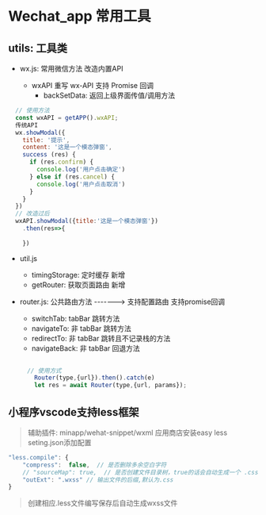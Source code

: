<!--
 * @Descripttion:
 * @version:
 * @Author: Zhonglai Lu
 * @Date: 2020-09-02 16:13:52
 * @LastEditors: Zhonglai Lu
 * @LastEditTime: 2021-09-27 10:20:20
-->

# Wechat_app 常用工具

## utils: 工具类

- wx.js: 常用微信方法 改造内置API

  - wxAPI 重写 wx-API 支持 Promise 回调
    - backSetData: 返回上级界面传值/调用方法


```js
  // 使用方法
  const wxAPI = getAPP().wxAPI;
  传统API
  wx.showModal({
    title: '提示',
    content: '这是一个模态弹窗',
    success (res) {
      if (res.confirm) {
        console.log('用户点击确定')
      } else if (res.cancel) {
        console.log('用户点击取消')
      }
    }
  })
  // 改造过后
  wxAPI.showModal({title:'这是一个模态弹窗'})
    .then(res=>{
    
    })
```

- util.js
  - timingStorage: 定时缓存 新增
  - getRouter: 获取页面路由 新增

- router.js: 公共路由方法 -------> 支持配置路由 支持promise回调
  - switchTab: tabBar 跳转方法
  - navigateTo: 非 tabBar 跳转方法
  - redirectTo: 非 tabBar 跳转且不记录栈的方法
  - navigateBack: 非 tabBar 回退方法

  ```js
    
    // 使用方式
      Router(type,{url}).then().catch(e)
      let res = await Router(type,{url, params});
  ```

## 小程序vscode支持less框架

> 辅助插件: minapp/wehat-snippet/wxml
> 应用商店安装easy less
> seting.json添加配置

```js
"less.compile": {
    "compress":  false,  // 是否删除多余空白字符
    // "sourceMap": true,  // 是否创建文件目录树，true的话会自动生成一个 .css.map 文件
    "outExt": ".wxss" // 输出文件的后缀,默认为.css
}
```

> 创建相应.less文件编写保存后自动生成wxss文件
